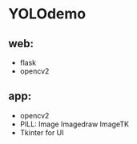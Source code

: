# YOLOdemo

## web:

- flask
- opencv2

## app:

- opencv2
- PILL: Image Imagedraw ImageTK
- Tkinter for UI
